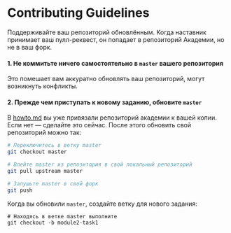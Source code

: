 # Contributing Guidelines

Поддерживайте ваш репозиторий обновлённым. Когда наставник принимает ваш пулл-реквест, он попадает в репозиторий Академии, но не в ваш форк.

#### 1. Не коммитьте ничего самостоятельно в `master` вашего репозитория

Это помешает вам аккуратно обновлять ваш репозиторий, могут возникнуть конфликты.

#### 2. Прежде чем приступать к новому заданию, обновите `master`

В [howto.md](Howto.md#4-Свяжите-проект-с-репозиторием-Академии) вы уже привязали репозиторий академии к вашей копии. Если нет — сделайте это сейчас. После этого обновить свой репозиторий можно так:

```bash
# Переключитесь в ветку master
git checkout master

# Влейте master из репозитория в свой локальный репозиторий
git pull upstream master

# Запушьте master в свой форк
git push
```

Когда вы обновили `master`, создайте ветку для нового задания:

```
# Находясь в ветке master выполните
git checkout -b module2-task1
```
